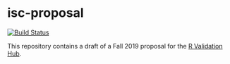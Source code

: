 # isc-proposal
[![Build Status](https://travis-ci.org/stephlocke/isc-proposal.svg?branch=master)](https://travis-ci.org/stephlocke/isc-proposal)

This repository contains a draft of a Fall 2019 proposal for the [R Validation Hub](https://www.pharmar.org/).

